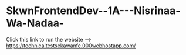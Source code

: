 # SkwnFrontendDev--1A---Nisrinaa-Wa-Nadaa-
Click this link to run the website --> https://technicaltestsekawanfe.000webhostapp.com/
